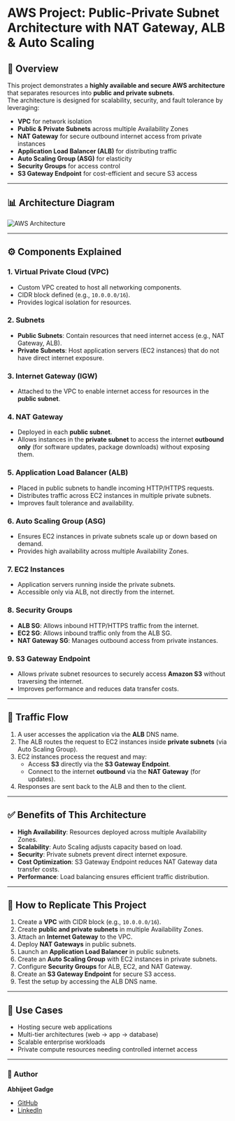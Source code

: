 # AWS Project: Public-Private Subnet Architecture with NAT Gateway, ALB & Auto Scaling  

## 📌 Overview  
This project demonstrates a **highly available and secure AWS architecture** that separates resources into **public and private subnets**.  
The architecture is designed for scalability, security, and fault tolerance by leveraging:  

- **VPC** for network isolation  
- **Public & Private Subnets** across multiple Availability Zones  
- **NAT Gateway** for secure outbound internet access from private instances  
- **Application Load Balancer (ALB)** for distributing traffic  
- **Auto Scaling Group (ASG)** for elasticity  
- **Security Groups** for access control  
- **S3 Gateway Endpoint** for cost-efficient and secure S3 access  

---

## 📊 Architecture Diagram  

![AWS Architecture](01.png)  

---

## ⚙️ Components Explained  

### 1. **Virtual Private Cloud (VPC)**  
- Custom VPC created to host all networking components.  
- CIDR block defined (e.g., `10.0.0.0/16`).  
- Provides logical isolation for resources.  

### 2. **Subnets**  
- **Public Subnets**: Contain resources that need internet access (e.g., NAT Gateway, ALB).  
- **Private Subnets**: Host application servers (EC2 instances) that do not have direct internet exposure.  

### 3. **Internet Gateway (IGW)**  
- Attached to the VPC to enable internet access for resources in the **public subnet**.  

### 4. **NAT Gateway**  
- Deployed in each **public subnet**.  
- Allows instances in the **private subnet** to access the internet **outbound only** (for software updates, package downloads) without exposing them.  

### 5. **Application Load Balancer (ALB)**  
- Placed in public subnets to handle incoming HTTP/HTTPS requests.  
- Distributes traffic across EC2 instances in multiple private subnets.  
- Improves fault tolerance and availability.  

### 6. **Auto Scaling Group (ASG)**  
- Ensures EC2 instances in private subnets scale up or down based on demand.  
- Provides high availability across multiple Availability Zones.  

### 7. **EC2 Instances**  
- Application servers running inside the private subnets.  
- Accessible only via ALB, not directly from the internet.  

### 8. **Security Groups**  
- **ALB SG**: Allows inbound HTTP/HTTPS traffic from the internet.  
- **EC2 SG**: Allows inbound traffic only from the ALB SG.  
- **NAT Gateway SG**: Manages outbound access from private instances.  

### 9. **S3 Gateway Endpoint**  
- Allows private subnet resources to securely access **Amazon S3** without traversing the internet.  
- Improves performance and reduces data transfer costs.  

---

## 🔄 Traffic Flow  

1. A user accesses the application via the **ALB** DNS name.  
2. The ALB routes the request to EC2 instances inside **private subnets** (via Auto Scaling Group).  
3. EC2 instances process the request and may:  
   - Access **S3** directly via the **S3 Gateway Endpoint**.  
   - Connect to the internet **outbound** via the **NAT Gateway** (for updates).  
4. Responses are sent back to the ALB and then to the client.  

---

## ✅ Benefits of This Architecture  

- **High Availability**: Resources deployed across multiple Availability Zones.  
- **Scalability**: Auto Scaling adjusts capacity based on load.  
- **Security**: Private subnets prevent direct internet exposure.  
- **Cost Optimization**: S3 Gateway Endpoint reduces NAT Gateway data transfer costs.  
- **Performance**: Load balancing ensures efficient traffic distribution.  

---

## 📂 How to Replicate This Project  

1. Create a **VPC** with CIDR block (e.g., `10.0.0.0/16`).  
2. Create **public and private subnets** in multiple Availability Zones.  
3. Attach an **Internet Gateway** to the VPC.  
4. Deploy **NAT Gateways** in public subnets.  
5. Launch an **Application Load Balancer** in public subnets.  
6. Create an **Auto Scaling Group** with EC2 instances in private subnets.  
7. Configure **Security Groups** for ALB, EC2, and NAT Gateway.  
8. Create an **S3 Gateway Endpoint** for secure S3 access.  
9. Test the setup by accessing the ALB DNS name.  

---

## 📌 Use Cases  

- Hosting secure web applications  
- Multi-tier architectures (web → app → database)  
- Scalable enterprise workloads  
- Private compute resources needing controlled internet access  

---

### 🚀 Author  
**Abhijeet Gadge**  
- [GitHub](https://github.com/abhi-gadge1773)  
- [LinkedIn](https://www.linkedin.com/in/abhijeetgadge/)  
